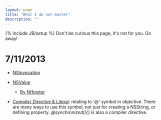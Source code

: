 ```yaml
---
layout: page
title: "What I do not master"
description: ""
---
```

{% include JB/setup %}
Don't be curious this page, it's not for you. Go away!

# 7/11/2013
- [NSInvocation](https://developer.apple.com/library/mac/documentation/cocoa/conceptual/distrobjects/Tasks/invocations.html)

- [NSValue](https://developer.apple.com/library/mac/documentation/cocoa/Conceptual/NumbersandValues/Articles/Values.html#//apple_ref/doc/uid/20000174-BAJJHDEG) 
	- [By NHipster](http://nshipster.com/nsvalue/)

- [Compiler Directive & Literal](http://nshipster.com/at-compiler-directives/): relating to '@' symbol in objective. There are many ways to use this symbol, not just for creating a NSString, or defining property.
_@synchronized(){}_ is also a compiler directive.

